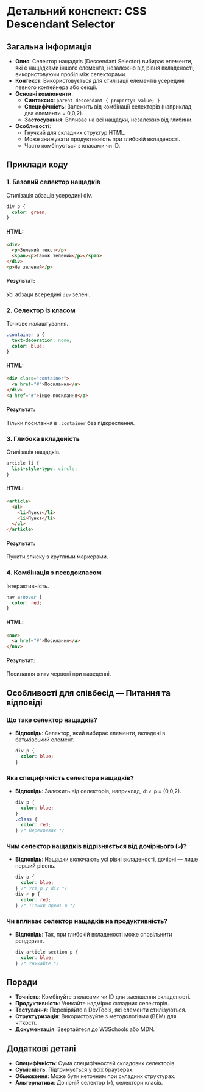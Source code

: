 # Детальний конспект: CSS Descendant Selector

## Загальна інформація

- **Опис**: Селектор нащадків (Descendant Selector) вибирає елементи, які є нащадками іншого елемента, незалежно від рівня вкладеності, використовуючи пробіл між селекторами.
- **Контекст**: Використовується для стилізації елементів усередині певного контейнера або секції.
- **Основні компоненти**:
  - **Синтаксис**: `parent descendant { property: value; }`
  - **Специфічність**: Залежить від комбінації селекторів (наприклад, два елементи = 0,0,2).
  - **Застосування**: Впливає на всі нащадки, незалежно від глибини.
- **Особливості**:
  - Гнучкий для складних структур HTML.
  - Може знижувати продуктивність при глибокій вкладеності.
  - Часто комбінується з класами чи ID.

## Приклади коду

### 1. Базовий селектор нащадків

Стилізація абзаців усередині div.

```css
div p {
  color: green;
}
```

#### HTML:

```html
<div>
  <p>Зелений текст</p>
  <span><p>Також зелений</p></span>
</div>
<p>Не зелений</p>
```

#### Результат:

Усі абзаци всередині `div` зелені.

### 2. Селектор із класом

Точкове налаштування.

```css
.container a {
  text-decoration: none;
  color: blue;
}
```

#### HTML:

```html
<div class="container">
  <a href="#">Посилання</a>
</div>
<a href="#">Інше посилання</a>
```

#### Результат:

Тільки посилання в `.container` без підкреслення.

### 3. Глибока вкладеність

Стилізація нащадків.

```css
article li {
  list-style-type: circle;
}
```

#### HTML:

```html
<article>
  <ul>
    <li>Пункт</li>
    <li>Пункт</li>
  </ul>
</article>
```

#### Результат:

Пункти списку з круглими маркерами.

### 4. Комбінація з псевдокласом

Інтерактивність.

```css
nav a:hover {
  color: red;
}
```

#### HTML:

```html
<nav>
  <a href="#">Посилання</a>
</nav>
```

#### Результат:

Посилання в `nav` червоні при наведенні.

## Особливості для співбесід — Питання та відповіді

### Що таке селектор нащадків?

- **Відповідь**: Селектор, який вибирає елементи, вкладені в батьківський елемент.
  ```css
  div p {
    color: blue;
  }
  ```

### Яка специфічність селектора нащадків?

- **Відповідь**: Залежить від селекторів, наприклад, `div p` = (0,0,2).
  ```css
  div p {
    color: blue;
  }
  .class {
    color: red;
  } /* Перекриває */
  ```

### Чим селектор нащадків відрізняється від дочірнього (`>`)?

- **Відповідь**: Нащадки включають усі рівні вкладеності, дочірні — лише перший рівень.
  ```css
  div p {
    color: blue;
  } /* Усі p у div */
  div > p {
    color: red;
  } /* Тільки прямі p */
  ```

### Чи впливає селектор нащадків на продуктивність?

- **Відповідь**: Так, при глибокій вкладеності може сповільнити рендеринг.
  ```css
  div article section p {
    color: blue;
  } /* Уникайте */
  ```

## Поради

- **Точність**: Комбінуйте з класами чи ID для зменшення вкладеності.
- **Продуктивність**: Уникайте надмірно складних селекторів.
- **Тестування**: Перевіряйте в DevTools, які елементи стилізуються.
- **Структуризація**: Використовуйте з методологіями (BEM) для чіткості.
- **Документація**: Звертайтеся до W3Schools або MDN.

## Додаткові деталі

- **Специфічність**: Сума специфічностей складових селекторів.
- **Сумісність**: Підтримується у всіх браузерах.
- **Обмеження**: Може бути неточним при складних структурах.
- **Альтернативи**: Дочірній селектор (`>`), селектори класів.
